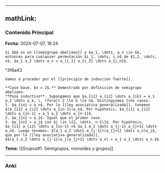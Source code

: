 
---
mathLink:
---
### Contenido Principal

**Fecha:** 2024-07-07, 18:24

```ad-cor
Si $G$ es un [[semigrupo abeliano]] y $a_1, \dots, a_n \in G$, entonces para cualquier permutación $i_1, \dots, i_n$ de $1,2, \dots, n$, $a_1 a_2 \dots a_n = a_{i_1} a_{i_2} \dots a_{i_n}$.
```

^3f6a43


```ad-proof
Vamos a proceder por el [[principio de inducción fuerte]].

**Caso base, $n = 2$.** Demostrado por definición de semigrupo abeliano.
**Paso inductivo**. Supongamos que $a_{i1} a_{i2} \dots a_{ik} = a_1 a_2 \dots a_k, \, \forall 2 \le k \le n$. Distinguimos tres casos:
1. $a_{in} = a_n$. Por la [[ley asociativa generalizada]], tenemos $(a_{i1} a_{i2} \dots a_{in-1})a_n$. Por hipótesis, $a_{i1} a_{i2} \dots a_{in-1} = a_1 a_2 \dots a_{n-1}$.
2. $a_{in} = a_1$. Igual que el primer caso.
3. $a_{in} = a_j$ con $j \in \{2, \dots, n-1\}$. Por hipótesis, $a_{i1} a_{i2} \dots a_{in-1} =$ $a_1 a_2 \dots a_{j-1} a_{j+1} \dots a_n$. Luego tenemos: $(a_1 a_2 \dots a_{j-1})(a_{j+1} \dots a_n)a_j$, que por la [[ley asociativa generalizada]],
$$(a_1 a_2 \dots a_{j-1})a_j(a_{j+1} \dots a_n) = a_1 a_2 \dots a_n.$$
```

**Tema:** [[Grupos#1. Semigrupos, monoides y grupos]]

---
### Anki

